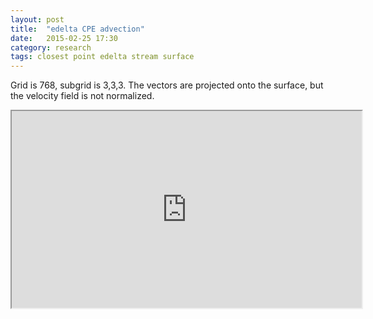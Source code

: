 ```yaml
---
layout: post
title:  "edelta CPE advection"
date:   2015-02-25 17:30
category: research 
tags: closest point edelta stream surface
---
```

Grid is 768, subgrid is 3,3,3. The vectors are projected onto the surface, but the velocity field is not normalized. 

<iframe width="560" height="315" src="https://www.youtube.com/embed/klJk8-dh2ug"></iframe>
